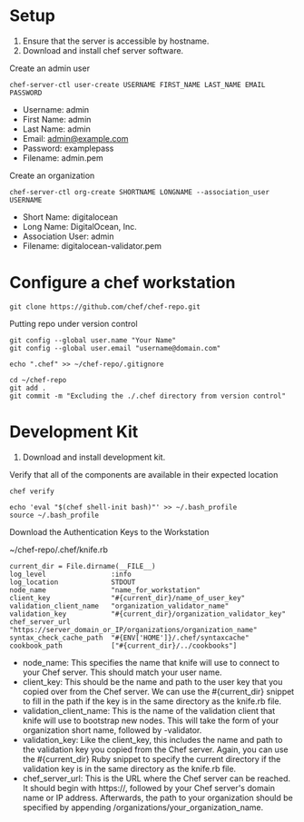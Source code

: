 Setup
=====

1. Ensure that the server is accessible by hostname.
2. Download and install chef server software.

Create an admin user

    chef-server-ctl user-create USERNAME FIRST_NAME LAST_NAME EMAIL PASSWORD

* Username: admin
* First Name: admin
* Last Name: admin
* Email: admin@example.com
* Password: examplepass
* Filename: admin.pem

Create an organization

    chef-server-ctl org-create SHORTNAME LONGNAME --association_user USERNAME

* Short Name: digitalocean
* Long Name: DigitalOcean, Inc.
* Association User: admin
* Filename: digitalocean-validator.pem

Configure a chef workstation
============================

    git clone https://github.com/chef/chef-repo.git

Putting repo under version control

    git config --global user.name "Your Name"
    git config --global user.email "username@domain.com"
	
    echo ".chef" >> ~/chef-repo/.gitignore
	
    cd ~/chef-repo
    git add .
    git commit -m "Excluding the ./.chef directory from version control"
	
Development Kit
===============

1. Download and install development kit.

Verify that all of the components are available in their expected location

    chef verify

    echo 'eval "$(chef shell-init bash)"' >> ~/.bash_profile
	source ~/.bash_profile
	
Download the Authentication Keys to the Workstation

~/chef-repo/.chef/knife.rb

    current_dir = File.dirname(__FILE__)
	log_level                :info
	log_location             STDOUT
	node_name                "name_for_workstation"
	client_key               "#{current_dir}/name_of_user_key"
	validation_client_name   "organization_validator_name"
	validation_key           "#{current_dir}/organization_validator_key"
	chef_server_url          "https://server_domain_or_IP/organizations/organization_name"
	syntax_check_cache_path  "#{ENV['HOME']}/.chef/syntaxcache"
	cookbook_path            ["#{current_dir}/../cookbooks"]

* node_name: This specifies the name that knife will use to connect to your Chef server. This should match your user name.
* client_key: This should be the name and path to the user key that you copied over from the Chef server. We can use the #{current_dir} snippet to fill in the path if the key is in the same directory as the knife.rb file.
* validation_client_name: This is the name of the validation client that knife will use to bootstrap new nodes. This will take the form of your organization short name, followed by -validator.
* validation_key: Like the client_key, this includes the name and path to the validation key you copied from the Chef server. Again, you can use the #{current_dir} Ruby snippet to specify the current directory if the validation key is in the same directory as the knife.rb file.
* chef_server_url: This is the URL where the Chef server can be reached. It should begin with https://, followed by your Chef server's domain name or IP address. Afterwards, the path to your organization should be specified by appending /organizations/your_organization_name.
